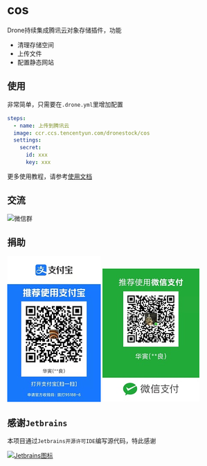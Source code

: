 # cos

Drone持续集成腾讯云对象存储插件，功能

- 清理存储空间
- 上传文件
- 配置静态网站

## 使用

非常简单，只需要在`.drone.yml`里增加配置

```yaml
steps:
  - name: 上传到腾讯云
  image: ccr.ccs.tencentyun.com/dronestock/cos
  settings:
    secret:
      id: xxx
      key: xxx
```

更多使用教程，请参考[使用文档](https://www.dronestock.tech/plugin/stock/cos)

## 交流

![微信群](https://www.dronestock.tech/communication/wxwork.jpg)

## 捐助

![支持宝](https://github.com/storezhang/donate/raw/master/alipay-small.jpg)
![微信](https://github.com/storezhang/donate/raw/master/weipay-small.jpg)

## 感谢`Jetbrains`

本项目通过`Jetbrains开源许可IDE`编写源代码，特此感谢

[![Jetbrains图标](https://resources.jetbrains.com/storage/products/company/brand/logos/jb_beam.svg)](https://www.jetbrains.com/?from=dronestock/cos)
